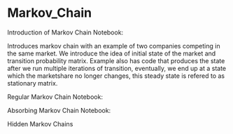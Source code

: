 # Markov_Chain

Introduction of Markov Chain Notebook:

Introduces markov chain with an example of two companies competing in the same market. We introduce the idea of initial state of the market and transition probability matrix. Example also has code that produces the state after we run multiple iterations of transition, eventually, we end up at a state which the marketshare no longer changes, this steady state is refered to as stationary matrix.

Regular Markov Chain Notebook:

Absorbing Markov Chain Notebook:

Hidden Markov Chains
